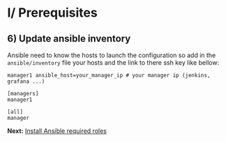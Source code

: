 # I/ Prerequisites
## 6) Update ansible inventory

Ansible need to know the hosts to launch the configuration so add
in the `ansible/inventory` file your hosts and the link to there ssh key like bellow:

    manager1 ansible_host=your_manager_ip # your manager ip (jenkins, grafana ...)
    
    [managers]
    manager1

    [all]
    manager
    
<b>Next:</b> [Install Ansible required roles](install-ansible-required-roles.md)